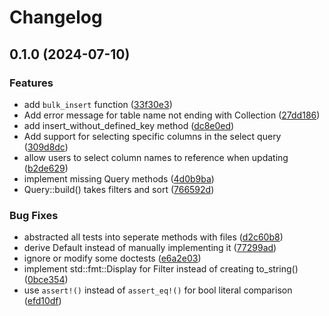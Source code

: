 # Changelog

## 0.1.0 (2024-07-10)


### Features

* add `bulk_insert` function ([33f30e3](https://github.com/floris-xlx/supabase_rs/commit/33f30e36d3e62e2884912b615b0140c2bf3542df))
* Add error message for table name not ending with Collection ([27dd186](https://github.com/floris-xlx/supabase_rs/commit/27dd1869d879663cb97f96f309c24f1d4440e1fe))
* add insert_without_defined_key method ([dc8e0ed](https://github.com/floris-xlx/supabase_rs/commit/dc8e0ed002ddc535e3d1f9bc0d851fb67336d38a))
* Add support for selecting specific columns in the select query ([309d8dc](https://github.com/floris-xlx/supabase_rs/commit/309d8dcb9c63259f48b801cb9400a84c7c6bfffe))
* allow users to select column names to reference when updating ([b2de629](https://github.com/floris-xlx/supabase_rs/commit/b2de62944a8f682b6a9d2664bcf2926617420919))
* implement missing Query methods ([4d0b9ba](https://github.com/floris-xlx/supabase_rs/commit/4d0b9ba13571063a0412d86030ea650fbaea2bf1))
* Query::build() takes filters and sort ([766592d](https://github.com/floris-xlx/supabase_rs/commit/766592dfd8097441dfdd3711f90d1bf62dfcc888))


### Bug Fixes

* abstracted all tests into seperate methods with files ([d2c60b8](https://github.com/floris-xlx/supabase_rs/commit/d2c60b8e24a37c11f3199f9358b813fe357b20f6))
* derive Default instead of manually implementing it ([77299ad](https://github.com/floris-xlx/supabase_rs/commit/77299ad9816917013c799b1aaac0c958a8149818))
* ignore or modify some doctests ([e6a2e03](https://github.com/floris-xlx/supabase_rs/commit/e6a2e0361e7e5001b57e57cf6158c3080a0492ab))
* implement std::fmt::Display for Filter instead of creating to_string() ([0bce354](https://github.com/floris-xlx/supabase_rs/commit/0bce35484e303c51404fe60bf597aeb7a46a295a))
* use `assert!()` instead of `assert_eq!()` for bool literal comparison ([efd10df](https://github.com/floris-xlx/supabase_rs/commit/efd10df39eb58b88d38f3966dcf8e2112a5ab1a8))
